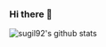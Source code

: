 
<!--
[![Anurag's GitHub stats](https://github-readme-stats.vercel.app/api?username=sugils&show_icons=true&theme=radical)](https://github.com/anuraghazra/github-readme-stats)

[![Solved.ac Profile](http://mazassumnida.wtf/api/v2/generate_badge?boj=mnetkm)](https://solved.ac/mnetkm/)
-->
<!-- 
<div align="center">
<br><br><br>
 
[![Typing SVG](https://readme-typing-svg.herokuapp.com?font=Oleo+Script&color=D3CAE7&size=35&center=true&vCenter=true&width=404&height=53&lines=%E3%80%80%E3%80%80Hi+there+%7E+%E3%80%80%E3%80%80)](https://git.io/typing-svg)

 <br><br><br> -->
 <!--
 <div align=left>
 🙉 Skills 🙈
Backend</br>
<img src="https://img.shields.io/badge/Java-007396?style=flat-square&logo=Java&logoColor=white"/>
<img src="https://img.shields.io/badge/Spring-6DB33F?style=flat-square&logo=Spring&logoColor=white"/>
<img src="https://img.shields.io/badge/Spring Boot-6DB33F?style=flat-square&logo=Spring Boot&logoColor=white"/>
<img src="https://img.shields.io/badge/Gradle-02303A?style=flat-square&logo=Gradle&logoColor=white"/>
<img src="https://img.shields.io/badge/Maven-C71A36?style=flat-square&logo=Maven&logoColor=white"/>
<img src="https://img.shields.io/badge/Junit-25A162?style=flat-square&logo=Junit&logoColor=white"/>
<img src="https://img.shields.io/badge/IntelliJ IDEA-000000?style=flat-square&logo=IntelliJ IDEA&logoColor=white"/>

DevOps</br>
<img src="https://img.shields.io/badge/MySQL-4479A1?style=flat-square&logo=MySQL&logoColor=white"/>
<img src="https://img.shields.io/badge/Amazon AWS-232F3E?style=flat-square&logo=Amazon AWS&logoColor=white"/>
<img src="https://img.shields.io/badge/Docker-2496ED?style=flat-square&logo=Docker&logoColor=white"/>
<img src="https://img.shields.io/badge/Git-F05032?style=flat-square&logo=Git&logoColor=white"/>
<img src="https://img.shields.io/badge/Apache Tomcat-F8DC75?style=flat-square&logo=Apache Tomcat&logoColor=white"/>
</div>
-->
<!--
[![Solved.ac Profile](http://mazassumnida.wtf/api/v2/generate_badge?boj=mnetkm)](https://solved.ac/mnetkm/)
 -->

### Hi there 👋
![sugil92's github stats](https://github-readme-stats.vercel.app/api?username=sugil92&show_icons=true&theme=merko)

<!-- <a href="https://github.com/anuraghazra/github-readme-stats">
  <img src="https://github-readme-stats.vercel.app/api?username=merry-santa&show_icons=true&theme=solarized-light&hide_border=true&bg_color=20232a&icon_color=E3E3E3A8&text_color=fff" width=49.2% />
</a>
   -->
<!-- <a href="https://github.com/denvercoder1/github-readme-streak-stats">
  <img src="http://github-readme-streak-stats.herokuapp.com?user=merry-santa&theme=react&ring=C691E94D&fire=C691E9&sideNums=C691E9&currStreakNum=C691E9&sideLabels=FFFFFF&currStreakLabel=FFFFFF&dates=E3E3E3A8&hide_border=true" width=49.2% />
</a> -->
  
<!-- <a href="https://github.com/ashutosh00710/github-readme-activity-graph">
<img src="https://activity-graph.herokuapp.com/graph?username=merry-santa&theme=react-dark&bg_color=20232a&hide_border=true&line=AB90E8&color=C691E9C9" width=98%/>
</a> -->
 
 
<!-- 
<br><br><br>


![](https://github.com/hing9u/github-stats-transparent/blob/output/generated/languages.svg) -->

  <!--
**hing9u/hing9u** is a ✨ _special_ ✨ repository because its `README.md` (this file) appears on your GitHub profile.

Here are some ideas to get you started:

- 🔭 I’m currently working on ...
- 🌱 I’m currently learning ...
- 👯 I’m looking to collaborate on ...
- 🤔 I’m looking for help with ...
- 💬 Ask me about ...
- 📫 How to reach me: ...
- 😄 Pronouns: ...
- ⚡ Fun fact: ...
  -->

  </div>






